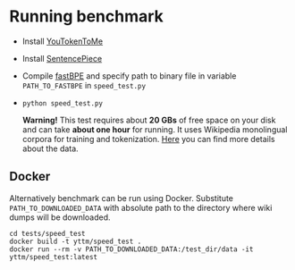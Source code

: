 # Running benchmark

* Install [YouTokenToMe](https://github.com/vkcom/youtokentome)
* Install [SentencePiece](https://github.com/google/sentencepiece)
* Compile [fastBPE](https://github.com/glample/fastBPE) and specify path to binary file in variable
 `PATH_TO_FASTBPE` in `speed_test.py`  
* `python speed_test.py`

    **Warning!** This test requires about **20 GBs** of free space on your disk and can take **about one hour** for running.
    It uses Wikipedia monolingual corpora for training and tokenization.
[Here](https://linguatools.org/tools/corpora/wikipedia-monolingual-corpora/) 
 you can find more details about the data.
 
## Docker

Alternatively benchmark can be run using Docker.
Substitute `PATH_TO_DOWNLOADED_DATA` with absolute path to the directory where 
wiki dumps will be downloaded.

```
cd tests/speed_test
docker build -t yttm/speed_test .
docker run --rm -v PATH_TO_DOWNLOADED_DATA:/test_dir/data -it yttm/speed_test:latest
```
